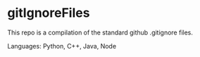 # gitIgnoreFiles

This repo is a compilation of the standard github .gitignore files.

Languages: Python, C++, Java, Node
